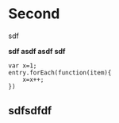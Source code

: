 # Second

sdf

**sdf asdf asdf sdf**

```
var x=1;
entry.forEach(function(item){
    x=x++;
})
```

## sdfsdfdf